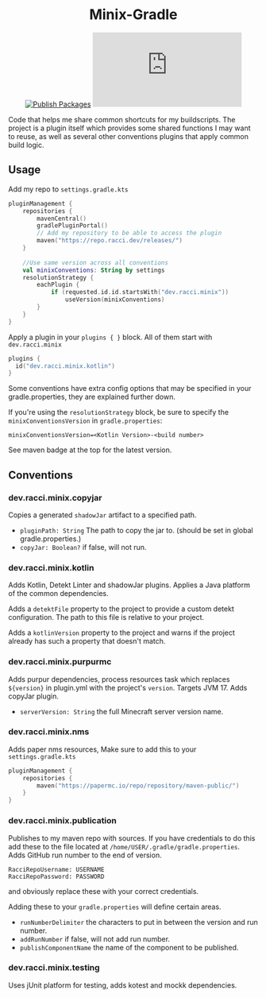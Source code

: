 <div align="center">

# Minix-Gradle
[![Publish Packages](https://github.com/DaRacci/Minix-Conventions/actions/workflows/publish-packages.yml/badge.svg)](https://github.com/DaRacci/Minix-Conventions/actions/workflows/publish-packages.yml)
[![Maven](https://badgen.net/maven/v/metadata-url/repo.racci.dev/releases/dev/racci/Minix-Gradle/maven-metadata.xml)](https://repo.racci.dev/releases/dev/racci/Minix-Gradle)

</div>
Code that helps me share common shortcuts for my buildscripts. The project is a plugin itself which provides some
shared functions I may want to reuse, as well as several other conventions plugins that apply common build logic.

## Usage

Add my repo to `settings.gradle.kts`
```kotlin
pluginManagement {
    repositories {
        mavenCentral()
        gradlePluginPortal()
        // Add my repository to be able to access the plugin
        maven("https://repo.racci.dev/releases/")
    }    
    
    //Use same version across all conventions
    val minixConventions: String by settings
    resolutionStrategy {
        eachPlugin {
            if (requested.id.id.startsWith("dev.racci.minix"))
                useVersion(minixConventions)
        }
    }
}
```

Apply a plugin in your `plugins { }` block. All of them start with `dev.racci.minix`

```kotlin
plugins {
  id("dev.racci.minix.kotlin")
}
```

Some conventions have extra config options that may be specified in your gradle.properties, they are explained further down.

If you're using the `resolutionStrategy` block, be sure to specify the `minixConventionsVersion` in `gradle.properties`:

```properties
minixConventionsVersion=<Kotlin Version>-<build number>
```

See maven badge at the top for the latest version.

## Conventions

### dev.racci.minix.copyjar

Copies a generated `shadowJar` artifact to a specified path.

- `pluginPath: String` The path to copy the jar to. (should be set in global gradle.properties.)
- `copyJar: Boolean?` if false, will not run.

### dev.racci.minix.kotlin

Adds Kotlin, Detekt Linter and shadowJar plugins. Applies a Java platform of the common dependencies.

Adds a `detektFile` property to the project to provide a custom detekt configuration.
The path to this file is relative to your project.

Adds a `kotlinVersion` property to the project and warns if the project already has such a property that doesn't match.

### dev.racci.minix.purpurmc

Adds purpur dependencies, process resources task which replaces `${version}` in plugin.yml with the project's `version`. Targets JVM 17. Adds copyJar plugin.

- `serverVersion: String` the full Minecraft server version name.

### dev.racci.minix.nms

Adds paper nms resources, Make sure to add this to your `settings.gradle.kts`
```kotlin
pluginManagement {
    repositories {
        maven("https://papermc.io/repo/repository/maven-public/")
    }
}
```

### dev.racci.minix.publication

Publishes to my maven repo with sources.
If you have credentials to do this add these to the file located at `/home/USER/.gradle/gradle.properties`.
Adds GitHub run number to the end of version.

```properties
RacciRepoUsername: USERNAME
RacciRepoPassword: PASSWORD
```
and obviously replace these with your correct credentials.

Adding these to your `gradle.properties` will define certain areas.
- `runNumberDelimiter` the characters to put in between the version and run number.
- `addRunNumber` if false, will not add run number.
- `publishComponentName` the name of the component to be published.

### dev.racci.minix.testing

Uses jUnit platform for testing, adds kotest and mockk dependencies.
